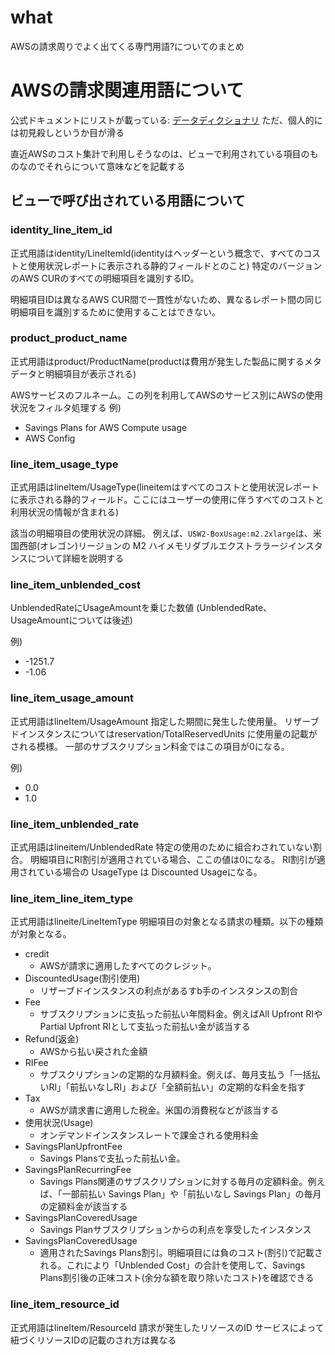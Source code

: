 # what
AWSの請求周りでよく出てくる専門用語?についてのまとめ


# AWSの請求関連用語について
公式ドキュメントにリストが載っている: [データディクショナリ](https://docs.aws.amazon.com/ja_jp/cur/latest/userguide/data-dictionary.html)
ただ、個人的には初見殺しというか目が滑る

直近AWSのコスト集計で利用しそうなのは、ビューで利用されている項目のものなのでそれらについて意味などを記載する

## ビューで呼び出されている用語について

### identity_line_item_id
正式用語はidentity/LineItemId(identityはヘッダーという概念で、すべてのコストと使用状況レポートに表示される静的フィールドとのこと)
特定のバージョンのAWS CURのすべての明細項目を識別するID。


明細項目IDは異なるAWS CUR間で一貫性がないため、異なるレポート間の同じ明細項目を識別するために使用することはできない。

### product_product_name
正式用語はproduct/ProductName(productは費用が発生した製品に関するメタデータと明細項目が表示される)

AWSサービスのフルネーム。この列を利用してAWSのサービス別にAWSの使用状況をフィルタ処理する
例)
- Savings Plans for AWS Compute usage
- AWS Config

### line_item_usage_type
正式用語はlineItem/UsageType(lineitemはすべてのコストと使用状況レポートに表示される静的フィールド。ここにはユーザーの使用に伴うすべてのコストと利用状況の情報が含まれる)

該当の明細項目の使用状況の詳細。
例えば、`USW2-BoxUsage:m2.2xlarge`は、米国西部(オレゴン)リージョンの M2 ハイメモリダブルエクストララージインスタンスについて詳細を説明する


### line_item_unblended_cost
UnblendedRateにUsageAmountを乗じた数値
(UnblendedRate、UsageAmountについては後述)

例)
- -1251.7
- -1.06

### line_item_usage_amount
正式用語はlineItem/UsageAmount
指定した期間に発生した使用量。
リザーブドインスタンスについてはreservation/TotalReservedUnits に使用量の記載がされる模様。
一部のサブスクリプション料金ではこの項目が0になる。

例)
- 0.0
- 1.0


### line_item_unblended_rate
正式用語はlineitem/UnblendedRate
特定の使用のために組合わされていない割合。
明細項目にRI割引が適用されている場合、ここの値は0になる。
RI割引が適用されている場合の UsageType は Discounted Usageになる。


### line_item_line_item_type
正式用語はlineite/LineItemType
明細項目の対象となる請求の種類。以下の種類が対象となる。
- credit
    - AWSが請求に適用したすべてのクレジット。
- DiscountedUsage(割引使用)
    - リザーブドインスタンスの利点があるすb手のインスタンスの割合
- Fee
    - サブスクリプションに支払った前払い年間料金。例えばAll Upfront RIやPartial Upfront RIとして支払った前払い金が該当する
- Refund(返金)
    - AWSから払い戻された金額
- RIFee
    - サブスクリプションの定期的な月額料金。例えば、毎月支払う「一括払いRI」「前払いなしRI」および「全額前払い」の定期的な料金を指す
- Tax
    - AWSが請求書に適用した税金。米国の消費税などが該当する
- 使用状況(Usage)
    - オンデマンドインスタンスレートで課金される使用料金
- SavingsPlanUpfrontFee
    - Savings Plansで支払った前払い金。
- SavingsPlanRecurringFee
    - Savings Plans関連のサブスクリプションに対する毎月の定額料金。例えば、「一部前払い Savings Plan」や「前払いなし Savings Plan」の毎月の定額料金が該当する
- SavingsPlanCoveredUsage
    - Savings Planサブスクリプションからの利点を享受したインスタンス
- SavingsPlanCoveredUsage
    - 適用されたSavings Plans割引。明細項目には負のコスト(割引)で記載される。これにより「Unblended Cost」の合計を使用して、Savings Plans割引後の正味コスト(余分な額を取り除いたコスト)を確認できる


### line_item_resource_id
正式用語はlineItem/ResourceId
請求が発生したリソースのID
サービスによって紐づくリソースIDの記載のされ方は異なる

